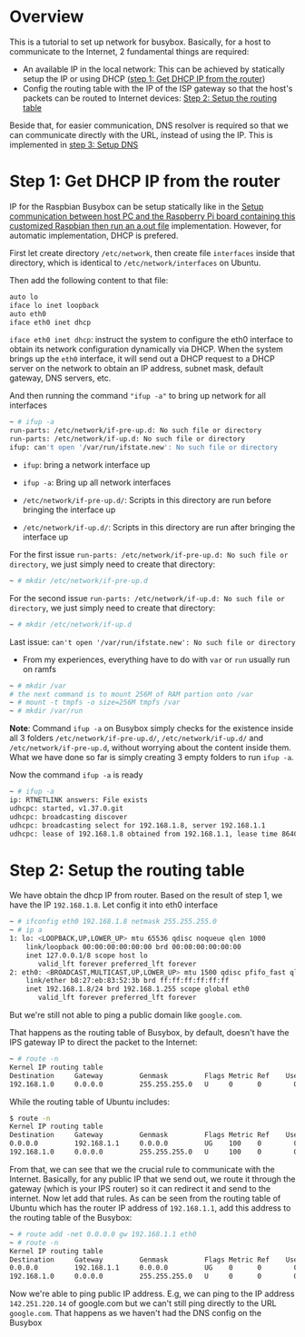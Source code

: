# Overview
This is a tutorial to set up network for busybox. Basically, for a host to communicate to the Internet, 2 fundamental things are required: 
* An available IP in the local network: This can be achieved by statically setup the IP or using DHCP ([step 1: Get DHCP IP from the router](#step-1-get-dhcp-ip-from-the-router))
* Config the routing table with the IP of the ISP gateway so that the host's packets can be routed to Internet devices: [Step 2: Setup the routing table](#step-2-setup-the-routing-table)

Beside that, for easier communication, DNS resolver is required so that we can communicate directly with the URL, instead of using the IP. This is implemented in [step 3: Setup DNS](#step-3-setup-dns)

# Step 1: Get DHCP IP from the router

IP for the Raspbian Busybox can be setup statically like in the [Setup communication between host PC and the Raspberry Pi board containing this customized Raspbian then run an a.out file](Local%20network%20communication.md#setup-communication-between-host-pc-and-the-raspberry-pi-board-containing-this-customized-raspbian-then-run-an-aout-file) implementation. However, for automatic implementation, DHCP is prefered.

First let create directory ``/etc/network``, then create file ``interfaces`` inside that directory, which is identical to ``/etc/network/interfaces`` on Ubuntu.

Then add the following content to that file:
```sh
auto lo
iface lo inet loopback
auto eth0
iface eth0 inet dhcp
```

``iface eth0 inet dhcp``: instruct the system to configure the eth0 interface to obtain its network configuration dynamically via DHCP. When the system brings up the ``eth0`` interface, it will send out a DHCP request to a DHCP server on the network to obtain an IP address, subnet mask, default gateway, DNS servers, etc.

And then running the command ``"ifup -a"`` to bring up network for all interfaces
```sh
~ # ifup -a
run-parts: /etc/network/if-pre-up.d: No such file or directory
run-parts: /etc/network/if-up.d: No such file or directory
ifup: can't open '/var/run/ifstate.new': No such file or directory
```

* ``ifup``: bring a network interface up
* ``ifup -a``: Bring up all network interfaces

* ``/etc/network/if-pre-up.d/``: Scripts in this directory are run before bringing the interface up
* ``/etc/network/if-up.d/``: Scripts in this directory are run after bringing the interface up

For the first issue ``run-parts: /etc/network/if-pre-up.d: No such file or directory``, we just simply need to create that directory:
```sh
~ # mkdir /etc/network/if-pre-up.d
```
For the second issue ``run-parts: /etc/network/if-up.d: No such file or directory``, we just simply need to create that directory:
```sh
~ # mkdir /etc/network/if-up.d
```
Last issue: ``can't open '/var/run/ifstate.new': No such file or directory``
- From my experiences, everything have to do with ``var`` or ``run`` usually run on ramfs
```sh
~ # mkdir /var
# the next command is to mount 256M of RAM partion onto /var
~ # mount -t tmpfs -o size=256M tmpfs /var
~ # mkdir /var/run
```
**Note**: Command ``ifup -a`` on Busybox simply checks for the existence inside all 3 folders ``/etc/network/if-pre-up.d/``, ``/etc/network/if-up.d/`` and ``/etc/network/if-pre-up.d``, without worrying about the content inside them. What we have done so far is simply creating 3 empty folders to run ``ifup -a``.

Now the command ``ifup -a`` is ready
```sh
~ # ifup -a
ip: RTNETLINK answers: File exists
udhcpc: started, v1.37.0.git
udhcpc: broadcasting discover
udhcpc: broadcasting select for 192.168.1.8, server 192.168.1.1
udhcpc: lease of 192.168.1.8 obtained from 192.168.1.1, lease time 86400
```
# Step 2: Setup the routing table
We have obtain the dhcp IP from router. Based on the result of step 1, we have the IP ``192.168.1.8``. Let config it into eth0 interface
```sh
~ # ifconfig eth0 192.168.1.8 netmask 255.255.255.0
~ # ip a
1: lo: <LOOPBACK,UP,LOWER_UP> mtu 65536 qdisc noqueue qlen 1000
    link/loopback 00:00:00:00:00:00 brd 00:00:00:00:00:00
    inet 127.0.0.1/8 scope host lo
       valid_lft forever preferred_lft forever
2: eth0: <BROADCAST,MULTICAST,UP,LOWER_UP> mtu 1500 qdisc pfifo_fast qlen 1000
    link/ether b8:27:eb:83:52:3b brd ff:ff:ff:ff:ff:ff
    inet 192.168.1.8/24 brd 192.168.1.255 scope global eth0
       valid_lft forever preferred_lft forever
```

But we're still not able to ping a public domain like ``google.com``.

That happens as the routing table of Busybox, by default, doesn't have the IPS gateway IP to direct the packet to the Internet:

```sh
~ # route -n
Kernel IP routing table
Destination     Gateway         Genmask         Flags Metric Ref    Use Iface
192.168.1.0     0.0.0.0         255.255.255.0   U     0      0        0 eth0
```
While the routing table of Ubuntu includes:
```sh
$ route -n
Kernel IP routing table
Destination     Gateway         Genmask         Flags Metric Ref    Use Iface
0.0.0.0         192.168.1.1     0.0.0.0         UG    100    0        0 eth0
192.168.1.0     0.0.0.0         255.255.255.0   U     100    0        0 eth0
```
From that, we can see that we the crucial rule to communicate with the Internet. Basically, for any public IP that we send out, we route it through the gateway (which is your IPS router) so it can redirect it and send to the internet. Now let add that rules. As can be seen from the routing table of Ubuntu which has the router IP address of ``192.168.1.1``, add this address to the routing table of the Busybox:
```sh
~ # route add -net 0.0.0.0 gw 192.168.1.1 eth0
~ # route -n
Kernel IP routing table
Destination     Gateway         Genmask         Flags Metric Ref    Use Iface
0.0.0.0         192.168.1.1     0.0.0.0         UG    0      0        0 eth0
192.168.1.0     0.0.0.0         255.255.255.0   U     0      0        0 eth0
```
Now we're able to ping public IP address. E.g, we can ping to the IP address ``142.251.220.14`` of google.com but we can't still ping directly to the URL ``google.com``. That happens as we haven't had the DNS config on the Busybox
